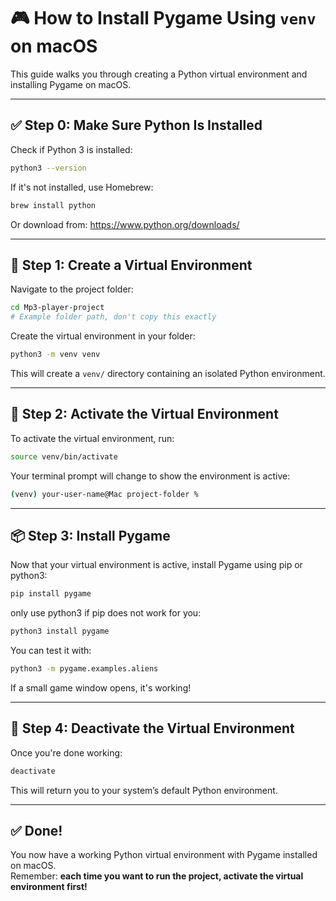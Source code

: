 # 🎮 How to Install Pygame Using `venv` on macOS

This guide walks you through creating a Python virtual environment and installing Pygame on macOS.

---

## ✅ Step 0: Make Sure Python Is Installed

Check if Python 3 is installed:

```bash
python3 --version
```

If it's not installed, use Homebrew:

```bash
brew install python
```

Or download from: https://www.python.org/downloads/

---

## 🥾 Step 1: Create a Virtual Environment

Navigate to the project folder:

```bash
cd Mp3-player-project
# Example folder path, don't copy this exactly
```

Create the virtual environment in your folder:

```bash
python3 -m venv venv
```

This will create a `venv/` directory containing an isolated Python environment.

---

## 🧼 Step 2: Activate the Virtual Environment

 To activate the virtual environment, run:

```bash
source venv/bin/activate
```

Your terminal prompt will change to show the environment is active:

```bash
(venv) your-user-name@Mac project-folder %
```

---

## 📦 Step 3: Install Pygame

Now that your virtual environment is active, install Pygame using pip or python3:

```bash
pip install pygame
```
only use python3 if pip does not work for you:

```bash
python3 install pygame
```

You can test it with:

```bash
python3 -m pygame.examples.aliens
```

If a small game window opens, it's working!

---

## 📴 Step 4: Deactivate the Virtual Environment

Once you're done working:

```bash
deactivate
```

This will return you to your system’s default Python environment.

---

## ✅ Done!

You now have a working Python virtual environment with Pygame installed on macOS.  
Remember: **each time you want to run the project, activate the virtual environment first!**